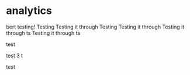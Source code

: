 # analytics
bert testing!
Testing
Testing it through
Testing
Testing it through
Testing it through
ts
Testing it through
ts

test

test 3
t

test
